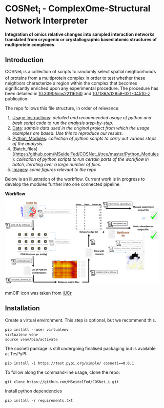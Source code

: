 # COSNet<sub>i</sub> - ComplexOme-Structural Network Interpreter
**Integration of omics relative changes into sampled interaction networks translated from cryogenic or crystallographic based atomic structures of multiprotein complexes.**
## Introduction
COSNet<sub>i</sub> is a collection of scripts to randomly select spatial neighborhoods of proteins from a multiprotein complex in order to test whether these neighbors characterize a region within the complex that becomes significantly enriched upon any experimental procedure. The procedure has been detailed in [10.3390/ijms22116160](https://doi.org/10.3390/ijms22116160) and [10.1186/s12859-021-04510-z](https://doi.org/10.1186/s12859-021-04510-z) publication.

The repo follows this file structure, in order of relevance:

1. [Usage Instructions](https://github.com/MSeidelFed/COSNet_i/blob/master/USAGE.md): _detailed and recommended usage of python and bash script code to run the analysis step-by-step._
2. [Data](https://github.com/MSeidelFed/COSNet_i/tree/master/Data): _sample data used in the original project from which the usage examples are based. Use  this to reproduce our results._
3. [Python_Modules](https://github.com/MSeidelFed/COSNet_i/tree/master/Python_Modules): _collection of python scripts to carry out various steps of the analysis._
4. [Batch_files]((https://github.com/MSeidelFed/COSNet_i/tree/master/Python_Modules): _collection of python scripts to run certain parts of the workflow in batch, iterating over a large number of files._
5. [Images](https://github.com/MSeidelFed/COSNet_i/tree/master/images): _some figures relevant to the repo_

Below is an illustration of the workflow. Current work is in progress to develop the modules further into one connected pipeline. 

**Workflow**

![Workflow](https://github.com/MSeidelFed/COSNet_i/blob/master/images/repo_workflow.png)

mmCIF icon was taken from [IUCr](http://ww1.iucr.org/)


## Installation

Create a virtual environment. This step is optional, but we recommend this.
```
pip install --user virtualenv
virtualenv venv
source venv/bin/activate
```

The cosneti package is still undergoing finalised packaging but is available at TesPyPI:
```
pip install -i https://test.pypi.org/simple/ cosneti==0.0.1
```

To follow along the command-line usage, clone the repo:
```
git clone https://github.com/MSeidelFed/COSNet_i.git
```

Install python dependencies
```
pip install -r requirements.txt
```
